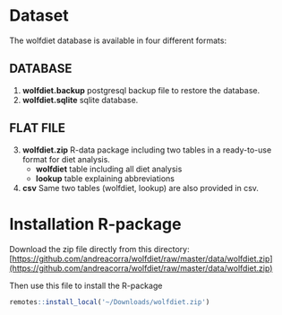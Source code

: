 # Dataset

The wolfdiet database is available in four different formats:

## DATABASE
1. **wolfdiet.backup** postgresql backup file to restore the database. 
2. **wolfdiet.sqlite** sqlite database.  

## FLAT FILE 
3. **wolfdiet.zip** R-data package including two tables in a ready-to-use format for diet analysis.
   * **wolfdiet** table including all diet analysis
   * **lookup** table explaining abbreviations 
4. **csv** Same two tables (wolfdiet, lookup) are also provided in csv. 

# Installation R-package

Download the zip file directly from this directory: [https://github.com/andreacorra/wolfdiet/raw/master/data/wolfdiet.zip](https://github.com/andreacorra/wolfdiet/raw/master/data/wolfdiet.zip)

Then use this file to install the R-package

``` r
remotes::install_local('~/Downloads/wolfdiet.zip')
``` 

